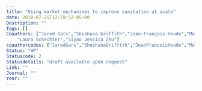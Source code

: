 ```yaml
---
title: "Using market mechanisms to improve sanitation at scale"
date: 2018-07-25T12:59:52-05:00
Description: ""
Tags: []
Coauthors: ["Jared Gars","Shoshana Griffith","Jean-François Houde","Molly Lipscomb","Mbaye Mbeguere","Sarah Nehrling",
	"Laura Schechter","Siyao Jessica Zhu"]
coauthorcodes: ["JaredGars","ShoshanaGriffith","JeanFrancoisHoude","MollyLipscomb","MbayeMbeguere","SarahNehrling","LauraSchechter","SiyaoJessicaZhu"]
Status: "WP"
Statuscode: 2
Statusdetails: "draft available upon request"
Link: ""
Journal: ""
Year: ""
---
```

